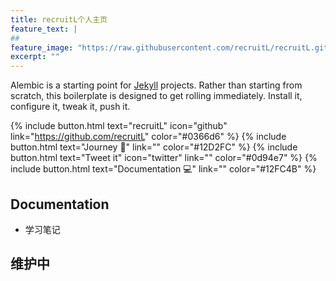 ```yaml
---
title: recruitL个人主页
feature_text: |
## 
feature_image: "https://raw.githubusercontent.com/recruitL/recruitL.github.io/main/document/picture/1300_400.jpg"
excerpt: ""
---
```


Alembic is a starting point for [Jekyll](https://jekyllrb.com/) projects. Rather than starting from scratch, this boilerplate is designed to get rolling immediately. Install it, configure it, tweak it, push it.

{% include button.html text="recruitL" icon="github" link="https://github.com/recruitL" color="#0366d6" %} <!-- include 引入按钮 -->
{% include button.html text="Journey 🚄" link="" color="#12D2FC" %} 
{% include button.html text="Tweet it" icon="twitter" link="" color="#0d94e7" %} 
{% include button.html text="Documentation 💻" link="" color="#12FC4B" %}

## Documentation

- 学习笔记

## 维护中
